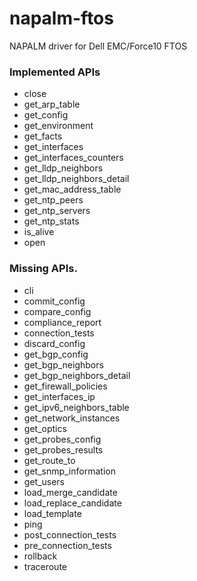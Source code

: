 # napalm-ftos

NAPALM driver for Dell EMC/Force10 FTOS

### Implemented APIs

* close
* get_arp_table
* get_config
* get_environment
* get_facts
* get_interfaces
* get_interfaces_counters
* get_lldp_neighbors
* get_lldp_neighbors_detail
* get_mac_address_table
* get_ntp_peers
* get_ntp_servers
* get_ntp_stats
* is_alive
* open

### Missing APIs.

* cli
* commit_config
* compare_config
* compliance_report
* connection_tests
* discard_config
* get_bgp_config
* get_bgp_neighbors
* get_bgp_neighbors_detail
* get_firewall_policies
* get_interfaces_ip
* get_ipv6_neighbors_table
* get_network_instances
* get_optics
* get_probes_config
* get_probes_results
* get_route_to
* get_snmp_information
* get_users
* load_merge_candidate
* load_replace_candidate
* load_template
* ping
* post_connection_tests
* pre_connection_tests
* rollback
* traceroute
